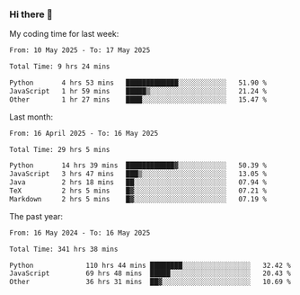 ### Hi there 👋

My coding time for last week:

<!--START_SECTION:week-->

```txt
From: 10 May 2025 - To: 17 May 2025

Total Time: 9 hrs 24 mins

Python       4 hrs 53 mins   █████████████░░░░░░░░░░░░   51.90 %
JavaScript   1 hr 59 mins    █████▒░░░░░░░░░░░░░░░░░░░   21.24 %
Other        1 hr 27 mins    ████░░░░░░░░░░░░░░░░░░░░░   15.47 %
```

<!--END_SECTION:week-->

Last month:

<!--START_SECTION:month-->

```txt
From: 16 April 2025 - To: 16 May 2025

Total Time: 29 hrs 5 mins

Python       14 hrs 39 mins  ████████████▓░░░░░░░░░░░░   50.39 %
JavaScript   3 hrs 47 mins   ███▒░░░░░░░░░░░░░░░░░░░░░   13.05 %
Java         2 hrs 18 mins   ██░░░░░░░░░░░░░░░░░░░░░░░   07.94 %
TeX          2 hrs 5 mins    █▓░░░░░░░░░░░░░░░░░░░░░░░   07.21 %
Markdown     2 hrs 5 mins    █▓░░░░░░░░░░░░░░░░░░░░░░░   07.19 %
```

<!--END_SECTION:month-->

The past year:

<!--START_SECTION:year-->

```txt
From: 16 May 2024 - To: 16 May 2025

Total Time: 341 hrs 38 mins

Python             110 hrs 44 mins ████████░░░░░░░░░░░░░░░░░   32.42 %
JavaScript         69 hrs 48 mins  █████░░░░░░░░░░░░░░░░░░░░   20.43 %
Other              36 hrs 31 mins  ██▓░░░░░░░░░░░░░░░░░░░░░░   10.69 %
```

<!--END_SECTION:year-->
